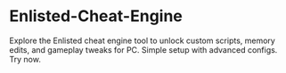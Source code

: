 # Enlisted-Cheat-Engine
Explore the Enlisted cheat engine tool to unlock custom scripts, memory edits, and gameplay tweaks for PC. Simple setup with advanced configs. Try now.
